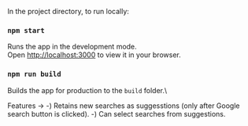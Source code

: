 In the project directory, to run locally:

### `npm start`

Runs the app in the development mode.\
Open [http://localhost:3000](http://localhost:3000) to view it in your browser.


### `npm run build`

Builds the app for production to the `build` folder.\

Features ->
-) Retains new searches as suggesstions (only after Google search button is clicked).
-) Can select searches from suggestions.